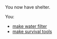 
You now have shelter.

You:
- [make water filter](../Endings/bad-ending/gettingwater.md)
- [make survival tools](../Endings/bad-ending/maketools.md)
